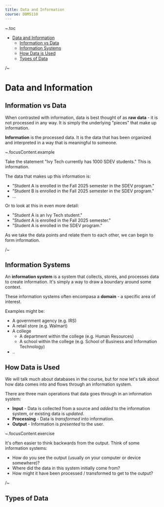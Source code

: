 ```yaml
---
title: Data and Information
course: DBMS110
---
```


~.toc

- [Data and Information](#data-and-information)
  - [Information vs Data](#information-vs-data)
  - [Information Systems](#information-systems)
  - [How Data is Used](#how-data-is-used)
  - [Types of Data](#types-of-data)

/~

# Data and Information

## Information vs Data

When contrasted with information, data is best thought of as **raw data** - it is not processed in any way. It is simply the underlying "pieces" that make up information.

**Information** is the processed data. It is the data that has been organized and interpreted in a way that is meaningful to someone.

~.focusContent.example

Take the statement "Ivy Tech currently has 1000 SDEV students." This is information.

The data that makes up this information is:

- "Student A is enrolled in the Fall 2025 semester in the SDEV program."
- "Student B is enrolled in the Fall 2025 semester in the SDEV program."
- ...

Or to look at this in even more detail:

- "Student A is an Ivy Tech student."
- "Student A is enrolled in the Fall 2025 semester."
- "Student A is enrolled in the SDEV program."

As we take the data points and relate them to each other, we can begin to form information.

/~

## Information Systems

An **information system** is a system that collects, stores, and processes data to create information. It's simply a way to draw a boundary around some context.

These information systems often encompasa a **domain** - a specific area of interest.

Examples might be:

- A government agency (e.g. IRS)
- A retail store (e.g. Walmart)
- A college
  - A department within the college (e.g. Human Resources)
  - A school within the college (e.g. School of Business and Information Technology)
- ..

## How Data is Used

We will talk much about databases in the course, but for now let's talk about how data comes into and flows through an information system.

There are three main operations that data goes through in an information system:

- **Input** - Data is collected from a source and _added_ to the information system, or existing data is _updated_.
- **Processing** - Data is _transformed_ into information.
- **Output** - Information is _presented_ to the user.

~.focusContent.exercise

It's often easier to think backwards from the output. Think of some information systems:

- How do you see the output (usually on your computer or device somewhere)?
- Where did the data in this system initially come from?
- How might it have been processed / transformed to get to the output?

/~

## Types of Data
